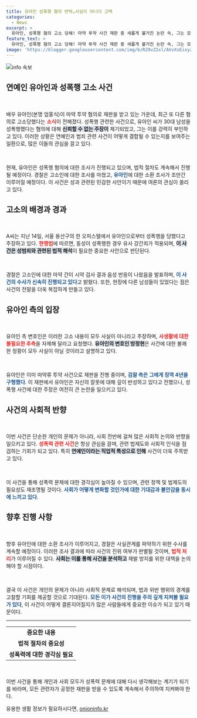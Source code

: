 ```yaml
---
title: 유아인 성폭행 혐의 반박…사실이 아니다 고백
categories:
  - News
excerpt: >
  유아인, 성폭행 혐의 고소 당해! 마약 투약 사건 재판 중 새롭게 불거진 논란 속, 그는 모든 혐의를 강력 부인하고 있으며 경찰 조사에 대비 중. 진실은 무엇일까? 클릭해 확인하세요!
feature_text: >
  유아인, 성폭행 혐의 고소 당해! 마약 투약 사건 재판 중 새롭게 불거진 논란 속, 그는 모든 혐의를 강력 부인하고 있으며 경찰 조사에 대비 중. 진실은 무엇일까? 클릭해 확인하세요!
image: 'https://blogger.googleusercontent.com/img/b/R29vZ2xl/AVvXsEixyZcFfHzMRdzZMjFBmAUKJYCLCGyLL1o632UiGVXcaFdKo_bkvkuCioo0uUKlGfBVcT3P84aROyZIXSBEx3Aw5nCQ3pTgDom1WDC4m8eifvWiAmWEEVb4x6G_l8C0QH225ldMjyaFvpxGEBGNO37VmDTDMHGhJPq73UglMfDca1-0aw/s1600/blogspot.png'
---
```


<p><img src="https://blogger.googleusercontent.com/img/b/R29vZ2xl/AVvXsEixyZcFfHzMRdzZMjFBmAUKJYCLCGyLL1o632UiGVXcaFdKo_bkvkuCioo0uUKlGfBVcT3P84aROyZIXSBEx3Aw5nCQ3pTgDom1WDC4m8eifvWiAmWEEVb4x6G_l8C0QH225ldMjyaFvpxGEBGNO37VmDTDMHGhJPq73UglMfDca1-0aw/s1600/blogspot.png" alt="info 속보" /></p>

<h2 data-ke-size="size26">연예인 유아인과 성폭행 고소 사건</h2>

<p data-ke-size="size16">&nbsp;</p>

<p>배우 유아인(본명 엄홍식)이 마약 투약 혐의로 재판을 받고 있는 가운데, 최근 또 다른 혐의로 고소당했다는 <b><span style="color: #ee2323;">소식</span></b>이 전해졌다. 성폭행 관련한 사건으로, 유아인 씨가 30대 남성을 성폭행했다는 혐의에 대해 <b><span style="background-color: #21538527;">신뢰할 수 없는 주장이</span></b> 제기되었고, 그는 이를 강력히 부인하고 있다. 이러한 상황은 연예인과 범죄 관련 사건이 어떻게 결합될 수 있는지를 보여주는 일환으로, 많은 이들의 관심을 끌고 있다.</p>

<p data-ke-size="size16">&nbsp;</p>

<p>현재, 유아인은 성폭행 혐의에 대한 조사가 진행되고 있으며, 법적 절차도 계속해서 진행될 예정이다. 경찰은 고소인에 대한 조사를 마쳤고, <b><span style="color: #1a5490;">유아인</span></b>에 대한 소환 조사가 조만간 이루어질 예정이다. 이 사건은 성과 관련된 민감한 사안이기 때문에 여론의 관심이 쏠리고 있다.</p>

<h2 data-ke-size="size26">고소의 배경과 경과</h2>

<p data-ke-size="size16">&nbsp;</p>

<p>A씨는 지난 14일, 서울 용산구의 한 오피스텔에서 유아인으로부터 성폭행을 당했다고 주장하고 있다. <b><span style="color: #ee2323;">현행법</span></b>에 따르면, 동성이 성폭행한 경우 유사 강간죄가 적용되며, <b><span style="background-color: #21538527;">이 사건은 성범죄와 관련된 법적 해석</span></b>이 필요한 중요한 사안으로 판단된다.</p>

<p data-ke-size="size16">&nbsp;</p>

<p>경찰은 고소인에 대한 마약 간이 시약 검사 결과 음성 반응이 나왔음을 발표하며, <b><span style="color: #1a5490;">이 사건의 수사가 신속히 진행되고 있다</span></b>고 밝혔다. 또한, 현장에 다른 남성들이 있었다는 점은 사건의 전말을 더욱 복잡하게 만들고 있다.</p>

<h2 data-ke-size="size26">유아인 측의 입장</h2>

<p data-ke-size="size16">&nbsp;</p>

<p>유아인 측 변호인은 이러한 고소 내용이 모두 사실이 아니라고 주장하며, <b><span style="color: #ee2323;">사생활에 대한 불필요한 추측</span></b>을 자제해 달라고 요청했다. <b><span style="background-color: #21538527;">유아인의 변호인 방정현</span></b>은 사건에 대한 불쾌한 정황이 모두 사실이 아닐 것이라고 설명하고 있다.</p>

<p data-ke-size="size16">&nbsp;</p>

<p>유아인은 이미 마약류 투약 사건으로 재판을 진행 중이며, <b><span style="color: #1a5490;">검찰 측은 그에게 징역 4년을 구형했다</span></b>. 이 재판에서 유아인은 자신의 잘못에 대해 깊이 반성하고 있다고 전했으나, 성폭행 사건에 대한 주장은 여전히 큰 논란을 일으키고 있다.</p>

<h2 data-ke-size="size26">사건의 사회적 반향</h2>

<p data-ke-size="size16">&nbsp;</p>

<p>이번 사건은 단순한 개인의 문제가 아니라, 사회 전반에 걸쳐 많은 사회적 논의와 반향을 일으키고 있다. <b><span style="color: #ee2323;">성폭력 관련 사건</span></b>은 항상 관심을 끌며, 관련 법제도와 사회적 인식을 점검하는 기회가 되고 있다. 특히 <b><span style="background-color: #21538527;">연예인이라는 직업적 특성으로 인해</span></b> 사건이 더욱 주목받고 있다.</p>

<p data-ke-size="size16">&nbsp;</p>

<p>이 사건을 통해 성폭력 문제에 대한 경각심이 높아질 수 있으며, 관련 정책 및 법제도의 필요성도 재조명될 것이다. <b><span style="color: #1a5490;">사회가 어떻게 변화할 것인가에 대한 기대감과 불안감을 동시에 느끼고 있다</span></b>.</p>

<h2 data-ke-size="size26">향후 진행 사항</h2>

<p data-ke-size="size16">&nbsp;</p>

<p>향후 유아인에 대한 소환 조사가 이루어지고, 경찰은 사실관계를 파악하기 위한 수사를 계속할 예정이다. 이러한 조사 결과에 따라 사건의 진위 여부가 판별될 것이며, <b><span style="color: #ee2323;">법적 처리</span></b>가 이루어질 수 있다. <b><span style="background-color: #21538527;">사회는 이를 통해 사건을 분석하고</span></b> 재발 방지를 위한 대책을 논의해야 할 시점이다.</p>

<p data-ke-size="size16">&nbsp;</p>

<p>결국 이 사건은 개인의 문제가 아니라 사회적 문제로 해석되며, 법과 위반 행위의 경계를 고찰할 기회를 제공할 것으로 기대된다. <b><span style="color: #1a5490;">모든 이가 사건의 진행을 주의 깊게 지켜볼 필요가 있다</span></b>, 이 사건이 어떻게 결론지어질지가 많은 사람들에게 중요한 이슈가 되고 있기 때문이다.</p>

<hr>

<table style="width: 100%; border-collapse: collapse;">
<tr>
<td style="text-align: center; height: 17px;"><b>중요한 내용</b></td>
</tr>
<tr>
<td style="text-align: center; height: 17px;"><b>법적 절차의 중요성</b></td>
</tr>
<tr>
<td style="text-align: center; height: 17px;"><b>성폭력에 대한 경각심 필요</b></td>
</tr>
</table>

<p data-ke-size="size16">&nbsp;</p>

<p>이번 사건을 통해 개인과 사회 모두가 성폭력 문제에 대해 다시 생각해보는 계기가 되기를 바라며, 모든 관련자가 공정한 재판을 받을 수 있도록 계속해서 주의하여 지켜봐야 한다.</p>
유용한 생활 정보가 필요하시다면, <a href="https://onioninfo.kr" rel="dofollow">onioninfo.kr</a>


